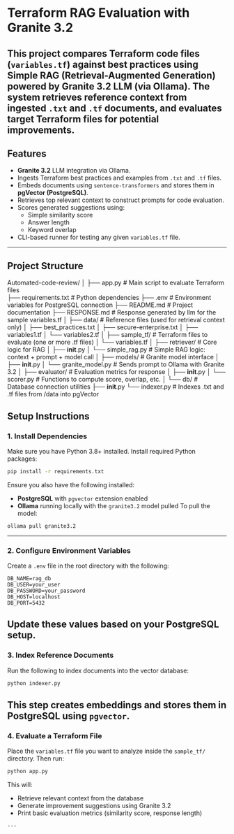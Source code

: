 # Terraform RAG Evaluation with Granite 3.2
This project compares Terraform code files (`variables.tf`) against best practices using **Simple RAG (Retrieval-Augmented Generation)** powered by **Granite 3.2** LLM (via Ollama). The system retrieves reference context from ingested `.txt` and `.tf` documents, and evaluates target Terraform files for potential improvements.
---
## Features
- **Granite 3.2** LLM integration via Ollama.
- Ingests Terraform best practices and examples from `.txt` and `.tf` files.
- Embeds documents using `sentence-transformers` and stores them in **pgVector (PostgreSQL)**.
- Retrieves top relevant context to construct prompts for code evaluation.
- Scores generated suggestions using:
  - Simple similarity score
  - Answer length
  - Keyword overlap
- CLI-based runner for testing any given `variables.tf` file.
---
## Project Structure
Automated-code-review/
│
├── app.py                         # Main script to evaluate Terraform files                   
├── requirements.txt               # Python dependencies
├── .env                           # Environment variables for PostgreSQL connection
├── README.md                      # Project documentation
├── RESPONSE.md                    # Response generated by llm for the sample variables.tf 
│
├── data/                          # Reference files (used for retrieval context only)
│   ├── best_practices.txt
│   ├── secure-enterprise.txt
│   ├── variables1.tf
│   └── variables2.tf
│
├── sample_tf/                     # Terraform files to evaluate (one or more .tf files)
│   └── variables.tf
│
├── retriever/                     # Core logic for RAG
│   ├── __init__.py
│   └── simple_rag.py              # Simple RAG logic: context + prompt + model call
│
├── models/                        # Granite model interface
│   ├── __init__.py
│   └── granite_model.py           # Sends prompt to Ollama with Granite 3.2
│
├── evaluator/                     # Evaluation metrics for response
│   ├── __init__.py
│   └── scorer.py                  # Functions to compute score, overlap, etc.
│
└── db/                            # Database connection utilities
    ├── __init__.py
    └── indexer.py                 # Indexes .txt and .tf files from /data into pgVector

## Setup Instructions
### 1. Install Dependencies
Make sure you have Python 3.8+ installed.
Install required Python packages:
```bash
pip install -r requirements.txt
```
Ensure you also have the following installed:
- **PostgreSQL** with `pgvector` extension enabled
- **Ollama** running locally with the `granite3.2` model pulled
To pull the model:
```bash
ollama pull granite3.2
```
---
### 2. Configure Environment Variables
Create a `.env` file in the root directory with the following:
```env
DB_NAME=rag_db
DB_USER=your_user
DB_PASSWORD=your_password
DB_HOST=localhost
DB_PORT=5432
```
Update these values based on your PostgreSQL setup.
---
### 3. Index Reference Documents
Run the following to index documents into the vector database:
```bash
python indexer.py
```
This step creates embeddings and stores them in PostgreSQL using `pgvector`.
---
### 4. Evaluate a Terraform File
Place the `variables.tf` file you want to analyze inside the `sample_tf/` directory.
Then run:
```bash
python app.py
```
This will:
- Retrieve relevant context from the database
- Generate improvement suggestions using Granite 3.2
- Print basic evaluation metrics (similarity score, response length)
```
---